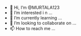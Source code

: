 - 👋 Hi, I’m @MURTALA123
- 👀 I’m interested i
n ...
- 🌱 I’m currently learning ...
- 💞️ I’m looking to collaborate on ...
- 📫 How to reach me ...

<!---
MURTALA123/MURTALA123 is a ✨ special ✨ repository because its `README.md` (this file) appears on your GitHub profile.
You can click the Preview link to take a look at your changes.
--->
